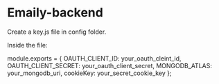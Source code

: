 # Emaily-backend


Create a key.js file in config folder.


Inside the file:



module.exports = {
  OAUTH_CLIENT_ID: your_oauth_cleint_id,
  OAUTH_CLIENT_SECRET: your_oauth_client_secret,
  MONGODB_ATLAS: your_mongodb_uri,
  cookieKey: your_secret_cookie_key
};
